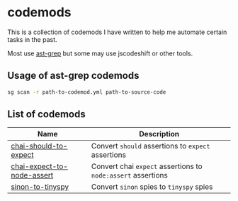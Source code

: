 # codemods

This is a collection of codemods I have written to help me automate certain
tasks in the past.

Most use [ast-grep](https://github.com/ast-grep/ast-grep) but some may use
jscodeshift or other tools.

## Usage of ast-grep codemods

```sh
sg scan -r path-to-codemod.yml path-to-source-code
```

## List of codemods

| Name | Description |
| -- | -- |
| [chai-should-to-expect](./codemods/chai-should-to-expect.yml) | Convert `should` assertions to `expect` assertions |
| [chai-expect-to-node-assert](./codemods/chai-expect-to-node-assert.yml) | Convert chai `expect` assertions to `node:assert` assertions |
| [sinon-to-tinyspy](./codemods/sinon-to-tinyspy.yml) | Convert `sinon` spies to `tinyspy` spies |

